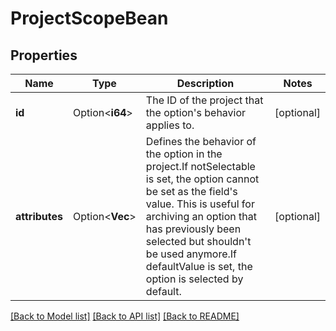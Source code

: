 # ProjectScopeBean

## Properties

Name | Type | Description | Notes
------------ | ------------- | ------------- | -------------
**id** | Option<**i64**> | The ID of the project that the option's behavior applies to. | [optional]
**attributes** | Option<**Vec<String>**> | Defines the behavior of the option in the project.If notSelectable is set, the option cannot be set as the field's value. This is useful for archiving an option that has previously been selected but shouldn't be used anymore.If defaultValue is set, the option is selected by default. | [optional]

[[Back to Model list]](../README.md#documentation-for-models) [[Back to API list]](../README.md#documentation-for-api-endpoints) [[Back to README]](../README.md)


